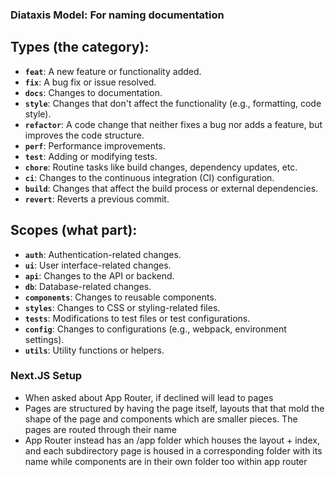 ### Diataxis Model: For naming documentation

## **Types** (the category):

- **`feat`**: A new feature or functionality added.
- **`fix`**: A bug fix or issue resolved.
- **`docs`**: Changes to documentation.
- **`style`**: Changes that don't affect the functionality (e.g., formatting, code style).
- **`refactor`**: A code change that neither fixes a bug nor adds a feature, but improves the code structure.
- **`perf`**: Performance improvements.
- **`test`**: Adding or modifying tests.
- **`chore`**: Routine tasks like build changes, dependency updates, etc.
- **`ci`**: Changes to the continuous integration (CI) configuration.
- **`build`**: Changes that affect the build process or external dependencies.
- **`revert`**: Reverts a previous commit.

## **Scopes** (what part):

- **`auth`**: Authentication-related changes.
- **`ui`**: User interface-related changes.
- **`api`**: Changes to the API or backend.
- **`db`**: Database-related changes.
- **`components`**: Changes to reusable components.
- **`styles`**: Changes to CSS or styling-related files.
- **`tests`**: Modifications to test files or test configurations.
- **`config`**: Changes to configurations (e.g., webpack, environment settings).
- **`utils`**: Utility functions or helpers.

### Next.JS Setup

- When asked about App Router, if declined will lead to pages
- Pages are structured by having the page itself, layouts that that mold the shape of the page and components which are smaller pieces. The pages are routed through their name
- App Router instead has an /app folder which houses the layout + index, and each subdirectory page is housed in a corresponding folder with its name while components are in their own folder too within app router
